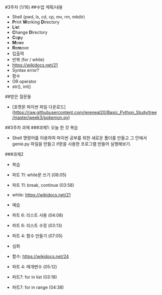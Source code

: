 #3주차 (1/16)
##수업 계획/내용
 - Shell (pwd, ls, cd, cp, mv, rm, mkdir)
  - **P**rint **W**orking **D**irectory
  - **L**i**s**t
  - **C**hange **D**irectory
  - **C**o**p**y
  - **M**o**v**e
  - **R**e**m**ove
 - 입출력
 - 반복 (for / while)
  - https://wikidocs.net/21
 - Syntax error?
 - 함수
 - OR operator
 - str(), int()
 
##받은 질문들
 - [포켓몬 파이썬 파일 다운로드] (https://raw.githubusercontent.com/jereneal20/Basic_Python_Study/tree/master/week3/pokemon.py)

##3주차 과제
###과제1: 오늘 한 것 복습

- Shell 명령어를 이용하여 파이썬 공부를 위한 새로운 폴더를 만들고 그 안에서 genie.py 파일을 만들고 if문을 사용한 프로그램 만들어 실행해보기.

###과제2

- 복습
 - 파트 11: while문 쓰기 (08:05)
 - 파트 11: break, continue (03:58)
 - while: https://wikidocs.net/21

- 예습
 - 파트 6: 리스트 사용 (04:08)
 - 파트 6: 리스트 수정 (03:13)
 - 파트 4: 함수 만들기 (07:05)

- 심화
 - 함수: https://wikidocs.net/24
 - 파트 4: 매개변수 (05:12)
 - 파트7: for in list (03:18)
 - 파트7: for in range (04:38)
